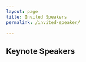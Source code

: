 ```yaml
---
layout: page
title: Invited Speakers
permalink: /invited-speaker/

---
```


## **Keynote Speakers**
<!-- | [**Prof. Tianqing Zhu**](https://profiles.uts.edu.au/Tianqing.Zhu) |
|--------------------|
| <img src="../figures/photo-zhu.jpeg" align="left" width="160"> Dr. Tianqing Zhu is an Associate Professor in Cyber Security in the Faculty of Engineering and IT at UTS, and the co-director of the Centre for Cyber Security & Privacy. She holds BEng and MEng degrees from Wuhan University, Wuhan, China and a PhD in Computer Science from Deakin Unviersity, Australia (2014). Prio to joining UTS, she was a Lecturer with the School of Information Technology, Deakin University, from 2014 to 2018. She has extensive experience teaching and researching privacy preserving, cyber security and security in Artificial Intelligence. In 2017, she co-wrote a monograph, Differential Privacy and Applications, which examined differential privacy and its application, and which has helped fill the gap between theory and application. The publication presented the most recent research on differential privacy from a theoretical perspective, and provided an approachable strategy for researchers and engineers to implement differential privacy in real-world applications. From 2017 to 2021, Tianqing received funding for two ARC Linkage projects and two ARC discovery projects, in total worth about $2 million. The projects are all focussed on privacy preservation and security. She is currently supervising a research fellow, 15 PhD students, one honours student, and four visiting scholars. Her research team has already made a positive impact on the cyber security and privacy research community. |
|**Title**|
| Fairness in Machine Learning: from fairness to privacy | -->
